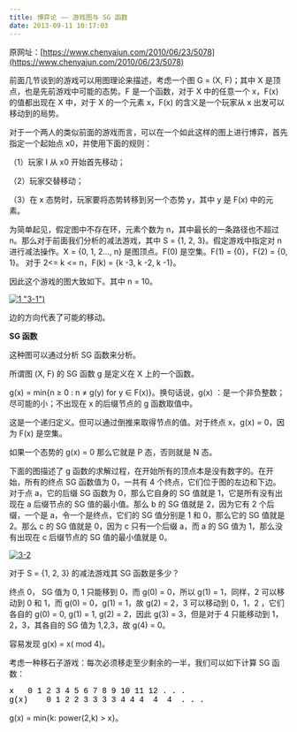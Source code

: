 ```yaml
---
title: 博弈论 —— 游戏图与 SG 函数
date: 2013-09-11 10:17:03
---
```


原网址：[https://www.chenyajun.com/2010/06/23/5078](https://www.chenyajun.com/2010/06/23/5078)

 前面几节谈到的游戏可以用图理论来描述，考虑一个图 G = (X, F)；其中 X 是顶点，也是先前游戏中可能的态势。F 是一个函数，对于 X 中的任意一个 x，F(x) 的值都出现在 X 中，对于 X 的一个元素 x，F(x) 的含义是一个玩家从 x 出发可以移动到的局势。

 对于一个两人的类似前面的游戏而言，可以在一个如此这样的图上进行博弈，首先指定一个起始点 x0，并使用下面的规则：

 （1）玩家 I 从 x0 开始首先移动；

 （2）玩家交替移动；

 （3）在 x 态势时，玩家要将态势转移到另一个态势 y，其中 y 是 F(x) 中的元素。

 为简单起见，假定图中不存在环，元素个数为 n，其中最长的一条路径也不超过 n。那么对于前面我们分析的减法游戏，其中 S = {1, 2, 3}。假定游戏中指定对 n 进行减法操作。X = {0, 1, 2..., n} 是图顶点。F(0) 是空集。F(1) = {0}，F(2) = {0, 1}。 对于 2<= k <= n，F(k) = {k -3, k -2, k -1}。

 因此这个游戏的图大致如下。其中 n = 10。

 [![1](https://www.chenyajun.com/wp-content/uploads/2010/06/3-1-300x39.jpg) "3-1")](https://www.chenyajun.com/wp-content/uploads/2010/06/3-1.jpg)

 边的方向代表了可能的移动。

 **SG 函数**

 这种图可以通过分析 SG 函数来分析。

 所谓图 (X, F) 的 SG 函数 g 是定义在 X 上的一个函数。

 g(x) = min{n &ge; 0 : n &ne; g(y) for y &isin; F(x)}。换句话说，g(x) ：是一个非负整数；尽可能的小；不出现在 x 的后缀节点的 g 函数取值中。

 这是一个递归定义。但可以通过倒推来取得节点的值。对于终点 x，g(x) = 0，因为 F(x) 是空集。

 如果一个态势的 g(x) = 0 那么它就是 P 态，否则就是 N 态。

 下面的图描述了 g 函数的求解过程，在开始所有的顶点本是没有数字的。在开始，所有的终点 SG 函数值为 0，一共有 4 个终点，它们位于图的左边和下边。对于点 a，它的后缀 SG 函数为 0，那么它自身的 SG 值就是 1，它是所有没有出现在 a 后缀节点的 SG 值的最小值。那么 b 的 SG 值就是 2，因为它有 2 个后缀，一个是 a，令一个是终点，它们的 SG 值分别是 1 和 0，那么它的 SG 值就是 2。那么 c 的 SG 值就是 0，因为 c 只有一个后缀 a，而 a 的 SG 值为 1，那么没有出现在 c 后缀节点的 SG 值的最小值就是 0。

 [![](https://www.chenyajun.com/wp-content/uploads/2010/06/3-2-300x242.jpg "3-2")](https://www.chenyajun.com/wp-content/uploads/2010/06/3-2.jpg)

 对于 S = {1, 2, 3} 的减法游戏其 SG 函数是多少？

 终点 0， SG 值为 0, 1 只能移到 0，而 g(0) = 0，所以 g(1) = 1，同样，2 可以移动到 0 和 1，而 g(0) = 0，g(1) = 1，故 g(2) = 2，3 可以移动到 0，1，2 ，它们各自的 g(0) = 0, g(1) = 1, g(2) = 2，因此 g(3) = 3，但是对于 4 只能移动到 1，2，3，其各自的 SG 值为 1,2,3，故 g(4) = 0。

 容易发现 g(x) = x( mod 4)。

 考虑一种移石子游戏：每次必须移走至少剩余的一半，我们可以如下计算 SG 函数：

<pre style="font-family: 'Courier New'; color: rgb(0, 0, 0); font-size: 14px; line-height: normal;">
x 	0 1 2 3 4 5 6 7 8 9 10 11 12 . . .
g(x) 	0 1 2 2 3 3 3 3 4 4 4  4  4  . . .
</pre>

 g(x) = min{k: power(2,k) > x}。
